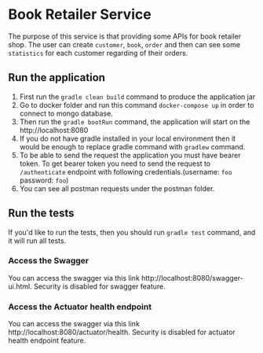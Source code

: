 # Book Retailer Service

The purpose of this service is that providing some APIs for book retailer shop. The user can create `customer`,
`book`, `order` and then can see some `statistics` for each customer regarding of their orders.

## Run the application

1. First run the `gradle clean build` command to produce the application jar
2. Go to docker folder and run this command `docker-compose up` in order to connect to mongo database.
3. Then run the `gradle bootRun` command, the application will start on the http://localhost:8080
4. If you do not have gradle installed in your local environment then it would be enough to replace gradle command with `gradlew` command.
5. To be able to send the request the application you must have bearer token. To get bearer token you need to send the
request to `/authenticate` endpoint with following credentials.(username: `foo` password: `foo`)
6. You can see all postman requests under the postman folder.

## Run the tests
If you'd like to run the tests, then you should run `gradle test` command, and it will run all tests.

### Access the Swagger
You can access the swagger via this link http://localhost:8080/swagger-ui.html. Security is disabled for swagger feature.

### Access the Actuator health endpoint
You can access the swagger via this link http://localhost:8080/actuator/health. Security is disabled for actuator health endpoint feature.